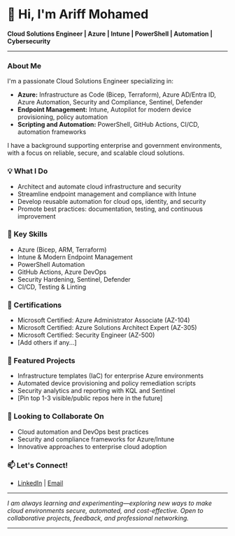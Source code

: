 # 👋 Hi, I'm Ariff Mohamed

**Cloud Solutions Engineer | Azure | Intune | PowerShell | Automation | Cybersecurity**

---
### About Me
I'm a passionate Cloud Solutions Engineer specializing in:
- **Azure:** Infrastructure as Code (Bicep, Terraform), Azure AD/Entra ID, Azure Automation, Security and Compliance, Sentinel, Defender
- **Endpoint Management:** Intune, Autopilot for modern device provisioning, policy automation
- **Scripting and Automation:** PowerShell, GitHub Actions, CI/CD, automation frameworks

I have a background supporting enterprise and government environments, with a focus on reliable, secure, and scalable cloud solutions.

### 💡 What I Do
- Architect and automate cloud infrastructure and security
- Streamline endpoint management and compliance with Intune
- Develop reusable automation for cloud ops, identity, and security
- Promote best practices: documentation, testing, and continuous improvement

### 🌟 Key Skills
- Azure (Bicep, ARM, Terraform)
- Intune & Modern Endpoint Management
- PowerShell Automation
- GitHub Actions, Azure DevOps
- Security Hardening, Sentinel, Defender
- CI/CD, Testing & Linting

### 📜 Certifications
<!-- Add badges as they become available -->
- Microsoft Certified: Azure Administrator Associate (AZ-104)
- Microsoft Certified: Azure Solutions Architect Expert (AZ-305)
- Microsoft Certified: Security Engineer (AZ-500)
- [Add others if any...]

### 🚀 Featured Projects
- Infrastructure templates (IaC) for enterprise Azure environments
- Automated device provisioning and policy remediation scripts
- Security analytics and reporting with KQL and Sentinel
- [Pin top 1-3 visible/public repos here in the future]

### 🎯 Looking to Collaborate On
- Cloud automation and DevOps best practices
- Security and compliance frameworks for Azure/Intune
- Innovative approaches to enterprise cloud adoption

### 📫 Let's Connect!
- [LinkedIn](#) | [Email](#) <!-- Optional: add links here -->

---

*I am always learning and experimenting—exploring new ways to make cloud environments secure, automated, and cost-effective. Open to collaborative projects, feedback, and professional networking.*

<!-- Feel free to update this README with new skills, achievements, or featured repositories as your journey evolves. -->

---

